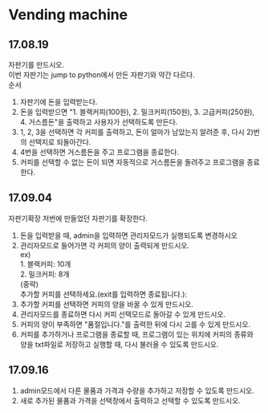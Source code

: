 # Vending machine
## 17.08.19
자판기를 만드시오.  
이번 자판기는 jump to python에서 만든 자판기와 약간 다르다.  
순서
1) 자판기에 돈을 입력받는다.
2) 돈을 입력받으면 "1. 블랙커피(100원), 2. 밀크커피(150원), 3. 고급커피(250원), 4. 거스름돈"을 출력하고 사용자가 선택하도록 만든다.
3) 1, 2, 3을 선택하면 각 커피를 출력하고, 돈이 얼마가 남았는지 알려준 후, 다시 2)번의 선택지로 되돌아간다.
4) 4번을 선택하면 거스름돈을 주고 프로그램을 종료한다.
5) 커피를 선택할 수 없는 돈이 되면 자동적으로 거스름돈을 돌려주고 프로그램을 종료한다.

## 17.09.04
자판기확장
저번에 만들었던 자판기를 확장한다.
1) 돈을 입력받을 때, admin을 입력하면 관리자모드가 실행되도록 변경하시오
2) 관리자모드로 들어가면 각 커피의 양이 출력되게 만드시오.  
ex)  
1\. 블랙커피: 10개  
2\. 밀크커피: 8개  
(중략)  
추가할 커피를 선택하세요.(exit를 입력하면 종료됩니다.):
3) 추가할 커피를 선택하면 커피의 양을 바꿀 수 있게 만드시오.
4) 관리자모드를 종료하면 다시 커피 선택모드로 돌아갈 수 있게 만드시오.
5) 커피의 양이 부족하면 "품절입니다."를 출력한 뒤에 다시 고를 수 있게 만드시오.
6) 커피를 추가하거나 프로그램을 종료할 때, 프로그램이 있는 위치에 커피의 종류와 양을 txt파일로 저장하고 실행할 때, 다시 불러올 수 있도록 만드시오.

## 17.09.16
1) admin모드에서 다른 물품과 가격과 수량을 추가하고 저장할 수 있도록 만드시오.
2) 새로 추가된 물품과 가격을 선택창에서 출력하고 선택할 수 있도록 만드시오.
